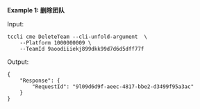 **Example 1: 删除团队**



Input: 

```
tccli cme DeleteTeam --cli-unfold-argument  \
    --Platform 1000000009 \
    --TeamId 9aoodiiiekj899dkk99d7d6d5dff77f
```

Output: 
```
{
    "Response": {
        "RequestId": "9l09d6d9f-aeec-4817-bbe2-d3499f95a3ac"
    }
}
```

